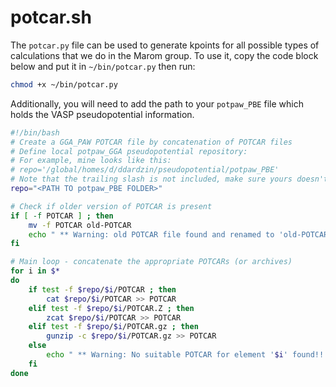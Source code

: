 # potcar.sh
The `potcar.py` file can be used to generate kpoints for all possible types of calculations that we do in the Marom group. To use it, copy the code block below and put it in `~/bin/potcar.py` then run:

```bash
chmod +x ~/bin/potcar.py
```

Additionally, you will need to add the path to your `potpaw_PBE` file which holds the VASP pseudopotential information.

```bash
#!/bin/bash    
# Create a GGA_PAW POTCAR file by concatenation of POTCAR files   
# Define local potpaw_GGA pseudopotential repository:
# For example, mine looks like this:
# repo='/global/homes/d/ddardzin/pseudopotential/potpaw_PBE'
# Note that the trailing slash is not included, make sure yours doesn't end in /
repo="<PATH TO potpaw_PBE FOLDER>"

# Check if older version of POTCAR is present
if [ -f POTCAR ] ; then                                                                   
	mv -f POTCAR old-POTCAR
	echo " ** Warning: old POTCAR file found and renamed to 'old-POTCAR'."
fi

# Main loop - concatenate the appropriate POTCARs (or archives)
for i in $*
do
	if test -f $repo/$i/POTCAR ; then
		cat $repo/$i/POTCAR >> POTCAR
	elif test -f $repo/$i/POTCAR.Z ; then   
		zcat $repo/$i/POTCAR >> POTCAR   
	elif test -f $repo/$i/POTCAR.gz ; then
		gunzip -c $repo/$i/POTCAR.gz >> POTCAR
	else
		echo " ** Warning: No suitable POTCAR for element '$i' found!! Skipped this element."
	fi       
done
```